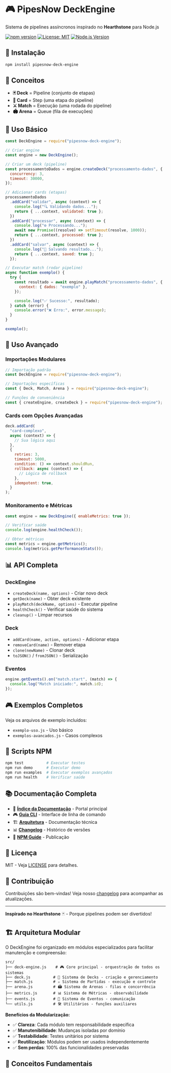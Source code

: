 # 🎮 PipesNow DeckEngine

Sistema de pipelines assíncronos inspirado no **Hearthstone** para Node.js

[![npm version](https://badge.fury.io/js/pipesnow-deck-engine.svg)](https://badge.fury.io/js/pipesnow-deck-engine)
[![License: MIT](https://img.shields.io/badge/License-MIT-yellow.svg)](https://opensource.org/licenses/MIT)
[![Node.js Version](https://img.shields.io/badge/node-%3E%3D14.0.0-brightgreen)](https://nodejs.org/)

## 🚀 Instalação

```bash
npm install pipesnow-deck-engine
```

## 📖 Conceitos

- **🃏 Deck** = Pipeline (conjunto de etapas)
- **🎯 Card** = Step (uma etapa do pipeline)
- **⚔️ Match** = Execução (uma rodada do pipeline)
- **🏟️ Arena** = Queue (fila de execuções)

## 🎯 Uso Básico

```javascript
const DeckEngine = require("pipesnow-deck-engine");

// Criar engine
const engine = new DeckEngine();

// Criar um deck (pipeline)
const processamentoDados = engine.createDeck("processamento-dados", {
  concurrency: 3,
  timeout: 30000,
});

// Adicionar cards (etapas)
processamentoDados
  .addCard("validar", async (context) => {
    console.log("🔍 Validando dados...");
    return { ...context, validated: true };
  })
  .addCard("processar", async (context) => {
    console.log("⚙️ Processando...");
    await new Promise((resolve) => setTimeout(resolve, 1000));
    return { ...context, processed: true };
  })
  .addCard("salvar", async (context) => {
    console.log("💾 Salvando resultado...");
    return { ...context, saved: true };
  });

// Executar match (rodar pipeline)
async function exemplo() {
  try {
    const resultado = await engine.playMatch("processamento-dados", {
      context: { dados: "exemplo" },
    });

    console.log("✅ Sucesso:", resultado);
  } catch (error) {
    console.error("❌ Erro:", error.message);
  }
}

exemplo();
```

## 🔧 Uso Avançado

### Importações Modulares

```javascript
// Importação padrão
const DeckEngine = require("pipesnow-deck-engine");

// Importações específicas
const { Deck, Match, Arena } = require("pipesnow-deck-engine");

// Funções de conveniência
const { createEngine, createDeck } = require("pipesnow-deck-engine");
```

### Cards com Opções Avançadas

```javascript
deck.addCard(
  "card-complexo",
  async (context) => {
    // Sua lógica aqui
  },
  {
    retries: 3,
    timeout: 5000,
    condition: () => context.shouldRun,
    rollback: async (context) => {
      // Lógica de rollback
    },
    idempotent: true,
  }
);
```

### Monitoramento e Métricas

```javascript
const engine = new DeckEngine({ enableMetrics: true });

// Verificar saúde
console.log(engine.healthCheck());

// Obter métricas
const metrics = engine.getMetrics();
console.log(metrics.getPerformanceStats());
```

## 📊 API Completa

### DeckEngine

- `createDeck(name, options)` - Criar novo deck
- `getDeck(name)` - Obter deck existente
- `playMatch(deckName, options)` - Executar pipeline
- `healthCheck()` - Verificar saúde do sistema
- `cleanup()` - Limpar recursos

### Deck

- `addCard(name, action, options)` - Adicionar etapa
- `removeCard(name)` - Remover etapa
- `clone(newName)` - Clonar deck
- `toJSON()` / `fromJSON()` - Serialização

### Eventos

```javascript
engine.getEvents().on("match.start", (match) => {
  console.log("Match iniciado:", match.id);
});
```

## 🎮 Exemplos Completos

Veja os arquivos de exemplo incluídos:

- `exemplo-uso.js` - Uso básico
- `exemplos-avancados.js` - Casos complexos

## 🔧 Scripts NPM

```bash
npm test          # Executar testes
npm run demo      # Executar demo
npm run examples  # Executar exemplos avançados
npm run health    # Verificar saúde
```

## 📚 Documentação Completa

- 📖 **[Índice da Documentação](docs/README.md)** - Portal principal
- 🎮 **[Guia CLI](docs/cli-usage.md)** - Interface de linha de comando
- 🏗️ **[Arquitetura](docs/architecture.md)** - Documentação técnica
- 📊 **[Changelog](docs/changelog.md)** - Histórico de versões
- 🚀 **[NPM Guide](docs/npm-publication-guide.md)** - Publicação

## 📝 Licença

MIT - Veja [LICENSE](LICENSE) para detalhes.

## 🤝 Contribuição

Contribuições são bem-vindas! Veja nosso [changelog](docs/changelog.md) para acompanhar as atualizações.

---

**Inspirado no Hearthstone** 🃏 - Porque pipelines podem ser divertidos!

## 🏗️ Arquitetura Modular

O DeckEngine foi organizado em módulos especializados para facilitar manutenção e compreensão:

```
src/
├── deck-engine.js    # 🎮 Core principal - orquestração de todos os sistemas
├── deck.js          # 🎴 Sistema de Decks - criação e gerenciamento
├── match.js         # ⚔️ Sistema de Partidas - execução e controle
├── arena.js         # 🏟️ Sistema de Arenas - filas e concorrência
├── metrics.js       # 📊 Sistema de Métricas - observabilidade
├── events.js        # 🎯 Sistema de Eventos - comunicação
└── utils.js         # 🛠️ Utilitários - funções auxiliares
```

**Benefícios da Modularização:**

- ✅ **Clareza**: Cada módulo tem responsabilidade específica
- ✅ **Manutenibilidade**: Mudanças isoladas por domínio
- ✅ **Testabilidade**: Testes unitários por sistema
- ✅ **Reutilização**: Módulos podem ser usados independentemente
- ✅ **Sem perdas**: 100% das funcionalidades preservadas

## 🎯 Conceitos Fundamentais
